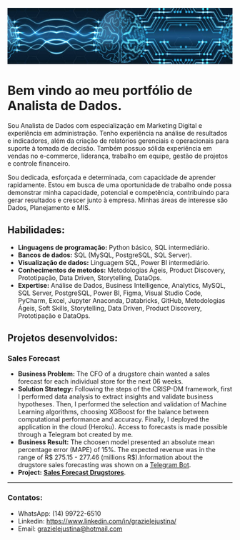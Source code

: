 <p align="center">
  <img src="1718327358821.jpeg" >
</p>

# Bem vindo ao meu portfólio de Analista de Dados.

Sou Analista de Dados com especialização em Marketing Digital e experiência em administração. Tenho experiência na análise de resultados e indicadores, além da criação de relatórios gerenciais e operacionais para suporte à tomada de decisão. Também possuo sólida experiência em vendas no e-commerce, liderança, trabalho em equipe, gestão de projetos e controle financeiro.

Sou dedicada, esforçada e determinada, com capacidade de aprender rapidamente. Estou em busca de uma oportunidade de trabalho onde possa demonstrar minha capacidade, potencial e competência, contribuindo para gerar resultados e crescer junto à empresa. Minhas áreas de interesse são Dados, Planejamento e MIS.

## Habilidades:
* **Linguagens de programação:** Python básico, SQL intermediário.
* **Bancos de dados:** SQL (MySQL, PostgreSQL, SQL Server).
* **Visualização de dados:** Linguagem SQL, Power BI intermediário.
* **Conhecimentos de metodos:** Metodologias Ágeis, Product Discovery, Prototipação, Data Driven, Storytelling, DataOps.
* **Expertise:** Análise de Dados, Business Intelligence, Analytics, MySQL, SQL Server, PostgreSQL, Power BI, Figma, Visual Studio Code, PyCharm, Excel, Jupyter Anaconda, Databricks, GitHub, Metodologias Ágeis, Soft Skills, Storytelling, Data Driven, Product Discovery, Prototipação e DataOps.

 
## Projetos desenvolvidos:

### Sales Forecast
* **Business Problem:** The CFO of a drugstore chain wanted a sales forecast for each individual store for the next 06 weeks.
* **Solution Strategy:** Following the steps of the CRISP-DM framework, first I performed data analysis to extract insights and validate business hypotheses. Then, I performed the selection and validation of Machine Learning algorithms, choosing XGBoost for the balance between computational performance and accuracy. Finally, I deployed the application in the cloud (Heroku). Access to forecasts is made possible through a Telegram bot created by me.
* **Business Result:** The choosen model presented an absolute mean percentage error (MAPE) of 15%. The expected revenue was in the range of R$ 275.15 - 277.46 (millions R$).Information about the drugstore sales forecasting was shown on a [Telegram Bot](https://t.me/rossmansales_bot).
* **Project:** [**Sales Forecast Drugstores**](https://github.com/joaomj/rossman_main).

---

### Contatos:

* WhatsApp: (14) 99722-6510
* Linkedin: https://www.linkedin.com/in/grazielejustina/
* Email: grazielejustina@hotmail.com
